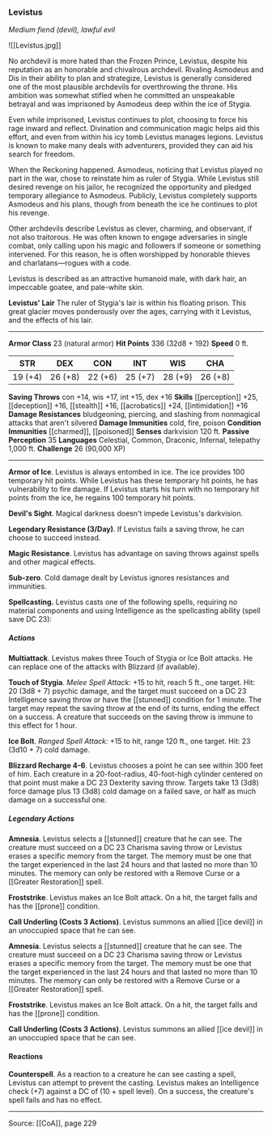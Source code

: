 ### Levistus
_Medium fiend (devil), lawful evil_

![[Levistus.jpg]]

No archdevil is more hated than the Frozen Prince, Levistus, despite his reputation as an honorable and chivalrous archdevil. Rivaling Asmodeus and Dis in their ability to plan and strategize, Levistus is generally considered one of the most plausible archdevils for overthrowing the throne. His ambition was somewhat stifled when he committed an unspeakable betrayal and was imprisoned by Asmodeus deep within the ice of Stygia.

Even while imprisoned, Levistus continues to plot, choosing to force his rage inward and reflect. Divination and communication magic helps aid this effort, and even from within his icy tomb Levistus manages legions. Levistus is known to make many deals with adventurers, provided they can aid his search for freedom.

When the Reckoning happened. Asmodeus, noticing that Levistus played no part in the war, chose to reinstate him as ruler of Stygia. While Levistus still desired revenge on his jailor, he recognized the opportunity and pledged temporary allegiance to Asmodeus. Publicly, Levistus completely supports Asmodeus and his plans, though from beneath the ice he continues to plot his revenge.

Other archdevils describe Levistus as clever, charming, and observant, if not also traitorous. He was often known to engage adversaries in single combat, only calling upon his magic and followers if someone or something intervened. For this reason, he is often worshipped by honorable thieves and charlatans—rogues with a code.

Levistus is described as an attractive humanoid male, with dark hair, an impeccable goatee, and pale-white skin.

**Levistus' Lair** The ruler of Stygia's lair is within his floating prison. This great glacier moves ponderously over the ages, carrying with it Levistus, and the effects of his lair.




---

**Armor Class** 23 (natural armor)
**Hit Points** 336 (32d8 + 192)
**Speed** 0 ft.

| STR     | DEX     | CON     | INT     | WIS     | CHA     |
|---------|---------|---------|---------|---------|---------|
| 19 (+4) | 26 (+8) | 22 (+6) | 25 (+7) | 28 (+9) | 26 (+8) |

**Saving Throws** con +14, wis +17, int +15, dex +16
**Skills** [[perception]] +25, [[deception]] +16, [[stealth]] +16, [[acrobatics]] +24, [[intimidation]] +16
**Damage Resistances** bludgeoning, piercing, and slashing from nonmagical attacks that aren't silvered
**Damage Immunities** cold, fire, poison
**Condition Immunities** [[charmed]], [[poisoned]]
**Senses** darkvision 120 ft.
**Passive Perception** 35
**Languages** Celestial, Common, Draconic, Infernal, telepathy 1,000 ft.
**Challenge** 26 (90,000 XP)

---

**Armor of Ice**. Levistus is always entombed in ice. The ice provides 100 temporary hit points. While Levistus has these temporary hit points, he has vulnerability to fire damage. If Levistus starts his turn with no temporary hit points from the ice, he regains 100 temporary hit points.

**Devil's Sight**. Magical darkness doesn't impede Levistus's darkvision.

**Legendary Resistance (3/Day)**. If Levistus fails a saving throw, he can choose to succeed instead.

**Magic Resistance**. Levistus has advantage on saving throws against spells and other magical effects.

**Sub-zero**. Cold damage dealt by Levistus ignores resistances and immunities.

**Spellcasting.** Levistus casts one of the following spells, requiring no material components and using Intelligence as the spellcasting ability (spell save DC 23):

##### Actions
**Multiattack**. Levistus makes three Touch of Stygia or Ice Bolt attacks. He can replace one of the attacks with Blizzard (if available).

**Touch of Stygia**. _Melee Spell Attack:_ +15 to hit, reach 5 ft., one target. Hit: 20 (3d8 + 7) psychic damage, and the target must succeed on a DC 23 Intelligence saving throw or have the [[stunned]] condition for 1 minute. The target may repeat the saving throw at the end of its turns, ending the effect on a success. A creature that succeeds on the saving throw is immune to this effect for 1 hour.

**Ice Bolt**. _Ranged Spell Attack:_ +15 to hit, range 120 ft., one target. Hit: 23 (3d10 + 7) cold damage.

**Blizzard Recharge 4-6**. Levistus chooses a point he can see within 300 feet of him. Each creature in a 20-foot-radius, 40-foot-high cylinder centered on that point must make a DC 23 Dexterity saving throw. Targets take 13 (3d8) force damage plus 13 (3d8) cold damage on a failed save, or half as much damage on a successful one.

##### Legendary Actions
**Amnesia**. Levistus selects a [[stunned]] creature that he can see. The creature must succeed on a DC 23 Charisma saving throw or Levistus erases a specific memory from the target. The memory must be one that the target experienced in the last 24 hours and that lasted no more than 10 minutes. The memory can only be restored with a Remove Curse or a [[Greater Restoration]] spell.

**Froststrike**. Levistus makes an Ice Bolt attack. On a hit, the target falls and has the [[prone]] condition.

**Call Underling (Costs 3 Actions)**. Levistus summons an allied [[ice devil]] in an unoccupied space that he can see.

**Amnesia**. Levistus selects a [[stunned]] creature that he can see. The creature must succeed on a DC 23 Charisma saving throw or Levistus erases a specific memory from the target. The memory must be one that the target experienced in the last 24 hours and that lasted no more than 10 minutes. The memory can only be restored with a Remove Curse or a [[Greater Restoration]] spell.

**Froststrike**. Levistus makes an Ice Bolt attack. On a hit, the target falls and has the [[prone]] condition.

**Call Underling (Costs 3 Actions)**. Levistus summons an allied [[ice devil]] in an unoccupied space that he can see.

#### Reactions
**Counterspell**. As a reaction to a creature he can see casting a spell, Levistus can attempt to prevent the casting. Levistus makes an Intelligence check (+7) against a DC of (10 + spell level). On a success, the creature's spell fails and has no effect.


---

Source: [[CoA]], page 229